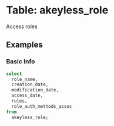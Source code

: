 # Table: akeyless_role

Access roles

## Examples
### Basic Info

```sql
select
  role_name,
  creation_date,
  modification_date,
  access_date,
  rules,
  role_auth_methods_assoc 
from
  akeyless_role;
```
